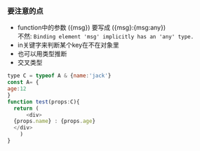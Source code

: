 ### 要注意的点
- function中的参数 ({msg}) 要写成 ({msg}:{msg:any})  
不然:  `Binding element 'msg' implicitly has an 'any' type.`
- in关键字来判断某个key在不在对象里
- 也可以用类型推断
- 交叉类型 
```js
type C = typeof A & {name:'jack'}
const A= {
age:12
}
function test(props:C){
  return (
      <div>
  {props.name} : {props.age}
  </div>
    )
}
```
